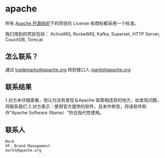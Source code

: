 # apache

所有 [Apache 开源组织](https://apache.org/index.html#projects-list)下的项目的 License 和商标都采用一个标准。  

我们用到的项目包括： ActiveMQ, RocketMQ, Kafka, Superset, HTTP Server, CouchDB, Tomcat

## 怎么联系？

通过 trademarks@apache.org 转到接口人 markt@apache.org

## 联系结果

1.对方未仔细查看，但认为没有发现与Apache 政策相违背的地方，如发现问题，将联系我们
2.对方表示：使用官方提供的软件，且未作修改，将该软件称作"Apache Software (Name）"符合指代性使用。

## 联系人

```
Mark
VP, Brand Management
markt@apache.org
```
